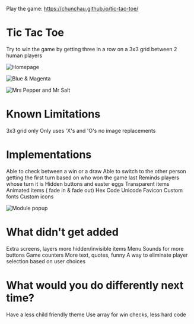 Play the game: https://chunchau.github.io/tic-tac-toe/

# Tic Tac Toe

Try to win the game by getting three in a row on a 3x3 grid between 2 human players


![Homepage](https://i.imgur.com/DYTTriL.png)

![Blue & Magenta](https://i.imgur.com/ddCuj6x.png)

![Mrs Pepper and Mr Salt](https://i.imgur.com/4I5KIyW.png)


# Known Limitations

3x3 grid only
Only uses 'X's and 'O's no image replacements

# Implementations

Able to check between a win or a draw
Able to switch to the other person getting the first turn based on who won the game last
Reminds players whose turn it is
Hidden buttons and easter eggs
Transparent items
Animated items ( fade in & fade out)
Hex Code
Unicode
Favicon
Custom fonts
Custom icons

![Module popup](https://i.imgur.com/JaYwos3.png)
# What didn't get added

Extra screens, layers more hidden/invisible items
Menu
Sounds for more buttons
Game counters
More text, quotes, funny
A way to eliminate player selection based on user choices

# What would you do differently next time?

Have a less child friendly theme
Use array for win checks, less hard code
